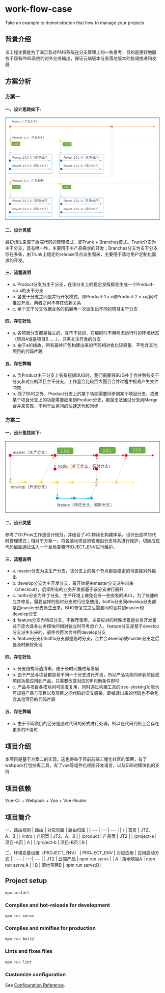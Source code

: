 # work-flow-case
Take an example to demonstration that how to manage your projects

## 背景介绍
该工程主要是为了演示我对PMS系统在分支管理上的一些思考，目的是更好地服务于现有PMS系统的对外业务输出，保证云端版本与各落地版本的协调推进和发展

## 方案分析

### 方案一
#### 一、设计思路如下:

![Image text](https://raw.githubusercontent.com/happiaZhang/work-flow-case/main/docs/assets/solution1.png)

#### 二、设计灵感
最初想法来源于后端代码的管理模式，即Trunk + Branches模式。Trunk分支为主干分支，具有唯一性，主要用于主产品需求的开发；Branches分支为支干分支存在多条，由Trunk上稳定的release节点派生而来，主要用于落地用户定制化需求的开发。

#### 三、流程说明
+ a. Product分支为主干分支，在该分支上的稳定发版都会生成一个Product-x.x.x的支干分支
+ b. 各支干分支之间是并行开发模式，即Product-1.x.x和Product-2.x.x可同时推进开发，两者之间不存在依赖关系
+ c. 单个支干分支依据业务的拓展再一次派生出不同的项目主干分支

#### 四、存在好处
+ a. 各项目分支都是独立的、互不干扰的，在编码时不用考虑运行时的环境状态（项目A或是项目B……），只需关注开发的分支
+ b. 由于a的缘故，所有最终打包构建出来的代码相对会比较轻量，不包含其他项目的代码片段

#### 五、存在弊端
+ a. 当Product主干分支上有系统级BUG时，我们需要将BUG补丁合并到各支干分支和对应的项目主干分支，工作量会比较巨大而且合并过程中极易产生文件冲突
+ b. 除了BUG之外，Product分支上的某个功能需要同步到某个项目分支，或者某个项目分支上的功能需要应用到Product分支，都是无法通过分支间Merge合并来实现，不利于业务间的快速迭代和同步

### 方案二
#### 一、设计思路如下:

![Image text](https://raw.githubusercontent.com/happiaZhang/work-flow-case/main/docs/assets/solution2.png)

#### 二、设计灵感
参考了GitFlow工作流设计规范，并结合了JCI持续化构建体系，设计出这样的代码管理模式；相对于方案一，将各落地项目的管理由分支体系进行维护，切换成在代码层面通过注入一个全局变量PROJECT_ENV进行维护。

#### 三、流程说明
+ a. master分支为主生产分支，该分支上的每个节点都是稳定的可直接对外输出
+ b. develop分支为主开发分支，最开始是由master分支派生出来（checkout），后续所有的业务开发都基于该分支进行展开
+ c. hotfix分支为补丁分支，生产环境上难免会有一些突发的BUG，为了快速响应并修复，需要这样的临时分支进行应急使用，hotfix分支同develop分支都是由master分支派生出来，BUG修复完之后需要同时合并到master和develop分支
+ d. feature分支为特征分支，不推荐使用，主要应对的特殊场景是业务开发量过于庞大且各业务模块间相对独立时可考虑介入，feature分支是基于develop分支派生出来的，最终会再次合并回develop分支
+ e. feature分支和hotfix分支都是临时分支，合并会develop或master分支之后要及时删除处理

#### 四、存在好处
+ a. 分支结构简洁清晰，便于长时间推进与发展
+ b. 由于产品与项目都是基于同一个分支进行开发，所以产品功能同步到项目或项目功能应用到产品，只需要改变对应的IF判断条件即可
+ c. 产品与项目各模块间可高度复用，同时通过构建工具的tree-shaking功能也可规避产品与项目以及项目之间代码的交叉感染，即编译出来的代码也不会包含其他项目的代码片段

#### 五、存在弊端
+ a. 由于不同项目的区分是通过代码的形式进行处理，所以在代码判断上会存在更多的IF语句

## 项目介绍
本项目是基于方案二的实现，这也得益于目前前端工程化社区的繁荣，有了webpack打包抽离工具，有了vue等组件化视图开发语言，以及ES6对模块化的支持

## 项目依赖
Vue-Cli + Webpack + Vue + Vue-Router

## 项目简介
一、路由规则
| 路由 | 对应页面 | 路由归属 |
| --- | ---| --- |
| / | 首页 | JT2、A、B |
| /intro | 介绍页 | JT2、A、B |
| /product | 产品页 | JT2 |
| /project-a | 项目-A页 | A |
| /project-b | 项目-B页 | B |

二、环境变量设置（PROJECT_ENV）
| PROJECT_ENV | 对应应用 | 应用启动方式 |
| --- | ---| --- |
| JT2 | 云端产品 | npm run serve |
| A | 落地项目A | npm run serve:A |
| B | 落地项目B | npm run serve:B |

## Project setup
```
npm install
```

### Compiles and hot-reloads for development
```
npm run serve
```

### Compiles and minifies for production
```
npm run build
```

### Lints and fixes files
```
npm run lint
```

### Customize configuration
See [Configuration Reference](https://cli.vuejs.org/config/).
